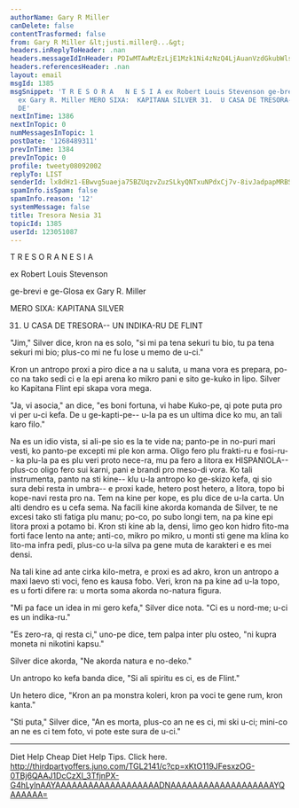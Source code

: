 ```yaml
---
authorName: Gary R Miller
canDelete: false
contentTrasformed: false
from: Gary R Miller &lt;justi.miller@...&gt;
headers.inReplyToHeader: .nan
headers.messageIdInHeader: PDIwMTAwMzEzLjE1Mzk1Ni4zNzQ4LjAuanVzdGkubWlsbGVyQGp1bm8uY29tPg==
headers.referencesHeader: .nan
layout: email
msgId: 1385
msgSnippet: 'T R E S O R A   N E S I A ex Robert Louis Stevenson ge-brevi e ge-Glosa
  ex Gary R. Miller MERO SIXA:  KAPITANA SILVER 31.  U CASA DE TRESORA-- UN INDIKA-RU
  DE'
nextInTime: 1386
nextInTopic: 0
numMessagesInTopic: 1
postDate: '1268489311'
prevInTime: 1384
prevInTopic: 0
profile: tweety08092002
replyTo: LIST
senderId: lx8dHz1-EBwvg5uaeja75BZUqzvZuzSLkyQNTxuNPdxCj7v-8ivJadpapMRBSap1J-GfxfKgRyjzTL7Xfx-2T98-fXNQl9ZtSx_C9g
spamInfo.isSpam: false
spamInfo.reason: '12'
systemMessage: false
title: Tresora Nesia 31
topicId: 1385
userId: 123051087
---
```



  T R E S O R A   N E S I A

  ex Robert Louis Stevenson

  ge-brevi e ge-Glosa ex Gary R. Miller

 MERO SIXA:  KAPITANA SILVER

31.  U CASA DE TRESORA-- UN INDIKA-RU DE FLINT

 "Jim," Silver dice, kron na es solo, "si mi pa tena sekuri tu bio, tu pa
tena sekuri mi bio; plus-co mi ne fu lose u memo de u-ci."

 Kron un antropo proxi a piro dice a na u saluta, u mana vora es prepara,
po-co na tako sedi ci e la epi arena ko mikro pani e sito ge-kuko in
lipo.  Silver ko Kapitana Flint epi skapa vora mega.  

 "Ja, vi asocia," an dice, "es boni fortuna, vi habe Kuko-pe, qi pote
puta pro vi per u-ci kefa.  De u ge-kapti-pe-- u-la pa es un ultima dice
ko mu, an tali karo filo."

 Na es un idio vista, si ali-pe sio es la te vide na; panto-pe in no-puri
mari vesti, ko panto-pe excepti mi ple kon arma.  Oligo fero plu
frakti-ru e fosi-ru-- ka plu-la pa es plu veri proto nece-ra, mu pa fero
a litora ex HISPANIOLA-- plus-co oligo fero sui karni, pani e brandi pro
meso-di vora.  Ko tali instrumenta, panto na sti kine-- klu u-la antropo
ko ge-skizo kefa, qi sio sura debi resta in umbra-- e proxi kade, hetero
post hetero, a litora, topo bi kope-navi resta pro na.  Tem na kine per
kope, es plu dice de u-la carta.  Un alti dendro es u cefa sema.  Na
facili kine akorda komanda de Silver, te ne excesi tako sti fatiga plu
manu; po-co, po subo longi tem, na pa kine epi litora proxi a potamo bi. 
Kron sti kine ab la, densi, limo geo kon hidro fito-ma forti face lento
na ante; anti-co, mikro po mikro, u monti sti gene ma klina ko lito-ma
infra pedi, plus-co u-la silva pa gene muta de karakteri e es mei densi. 


 Na tali kine ad ante cirka kilo-metra, e proxi es ad akro, kron un
antropo a maxi laevo sti voci, feno es kausa fobo.  Veri, kron na pa kine
ad u-la topo, es u forti difere ra: u morta soma akorda no-natura figura.

 "Mi pa face un idea in mi gero kefa," Silver dice nota.  "Ci es u
nord-me; u-ci es un indika-ru."

 "Es zero-ra, qi resta ci," uno-pe dice, tem palpa inter plu osteo, "ni
kupra moneta ni nikotini kapsu."

 Silver dice akorda, "Ne akorda natura e no-deko."

 Un antropo ko kefa banda dice, "Si ali spiritu es ci, es de Flint."

 Un hetero dice, "Kron an pa monstra koleri, kron pa voci te gene rum,
kron kanta."

 "Sti puta," Silver dice, "An es morta, plus-co an ne es ci, mi ski u-ci;
mini-co an ne es ci tem foto, vi pote este sura de u-ci."
____________________________________________________________
Diet Help
Cheap Diet Help Tips. Click here.
http://thirdpartyoffers.juno.com/TGL2141/c?cp=xKtO119JFesxzOG-0TBj6QAAJ1DcCzXl_3TfjnPX-G4hLylnAAYAAAAAAAAAAAAAAAAAAADNAAAAAAAAAAAAAAAAAAAYQAAAAAA=

